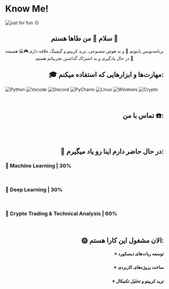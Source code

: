 # Know Me!

<img src="https://raw.githubusercontent.com/TahaXCode/TahaXCode/main/images/github-contribution-grid-snake.svg" alt="just for fun :D">

<h2 align="center">سلام 👋 من طاها هستم 🗿</h2>
<p align="center">برنامه‌نویس پایتونم 🐍 و به هوش مصنوعی، ترید کریپتو و گیمینگ علاقه دارم 🎮💻 همیشه در حال یادگیری و به اشتراک گذاشتن تجربیاتم هستم 🤩</p>

<h2 align="right">🎓 مهارت‌ها و ابزارهایی که استفاده میکنم:</h2>

![Python](https://img.shields.io/badge/python-3670A0?style=for-the-badge&logo=python&logoColor=ffdd54) ![Vscode](https://img.shields.io/badge/VS%20Code-0078d7.svg?style=for-the-badge&logo=visual-studio-code&logoColor=white) ![Discord](https://img.shields.io/badge/Discord-%2356B9F1.svg?style=for-the-badge&logo=discord&logoColor=white) ![PyCharm](https://img.shields.io/badge/PyCharm-000000.svg?style=for-the-badge&logo=pycharm&logoColor=white) ![Linux](https://img.shields.io/badge/Linux-FCC624?style=for-the-badge&logo=linux&logoColor=black) ![Windows](https://img.shields.io/badge/Windows-0078D4?style=for-the-badge&logo=windows&logoColor=white) ![Crypto](https://img.shields.io/badge/Crypto%20Trading-%2300D4FF.svg?style=for-the-badge&logo=bitcoin&logoColor=white)

<br>
<h2 align="right">تماس با من ☎️:</h2>
<br><br>
<h2 align="right">🌱 در حال حاضر دارم اینا رو یاد میگیرم:</h2>
<h3 align="left">🔮 Machine Learning | 30%</h3><img align="left" src="https://raw.githubusercontent.com/TahaXCode/TahaXCode/main/images/bar.png" width="150px" height="16px">
<br>
<h3 align="left">🔮 Deep Learning | 30%</h3><img align="left" src="https://raw.githubusercontent.com/TahaXCode/TahaXCode/main/images/bar.png" width="1px" height="16px">
<br>
<h3 align="left">🔮 Crypto Trading & Technical Analysis | 60%</h3><img align="left" src="https://raw.githubusercontent.com/TahaXCode/TahaXCode/main/images/bar.png" width="300px" height="16px">
<br>

<h2 align="right">🌞 الان مشغول این کارا هستم: </h2>
<h4 align="right">⭐️ توسعه ربات‌های دیسکورد</h4>
<h4 align="right">⭐️ ساخت پروژه‌های کاربردی</h4>
<h4 align="right">⭐️ ترید کریپتو و تحلیل تکنیکال</h4>
